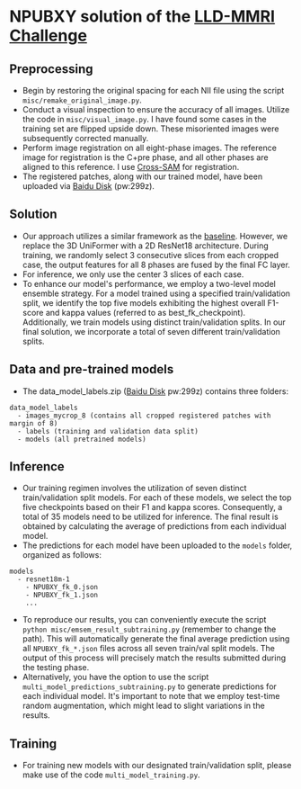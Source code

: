 # NPUBXY solution of the [LLD-MMRI Challenge](https://github.com/LMMMEng/LLD-MMRI2023)


## Preprocessing
- Begin by restoring the original spacing for each NII file using the script  ```misc/remake_original_image.py```.
- Conduct a visual inspection to ensure the accuracy of all images. Utilize the code in  ```misc/visual_image.py```.
I have found some cases in the training set are flipped upside down. These misoriented images were subsequently corrected manually.
- Perform image registration on all eight-phase images. The reference image for registration is the C+pre phase, and all other phases are aligned to this reference. 
I use [Cross-SAM](https://arxiv.org/pdf/2307.03535.pdf) for registration.
- The registered patches, along with our trained model, have been uploaded via [Baidu Disk](https://pan.baidu.com/s/1WTeRtFqzvSmpHtzoqNzHdQ?pwd=299z)
  (pw:299z).



## Solution

- Our approach utilizes a similar framework as the [baseline](https://github.com/LMMMEng/LLD-MMRI2023/tree/main/main). However, we replace the 3D UniFormer with a 2D ResNet18 architecture. 
During training, we randomly select 3 consecutive slices from each cropped case, the output features
for all 8 phases are fused by the final FC layer.
- For inference, we only use the center 3 slices of each case.
- To enhance our model's performance, we employ a two-level model ensemble strategy. For a model trained using a specified train/validation split,
we identify the top five models exhibiting the highest overall F1-score and kappa values (referred to as best_fk_checkpoint).
Additionally, we train models using distinct train/validation splits. In our final solution, we incorporate a total of seven different train/validation splits.

## Data and pre-trained models
- The data_model_labels.zip ([Baidu Disk](https://pan.baidu.com/s/1WTeRtFqzvSmpHtzoqNzHdQ?pwd=299z) pw:299z) contains three folders:
```
data_model_labels
  - images_mycrop_8 (contains all cropped registered patches with margin of 8)
  - labels (training and validation data split)
  - models (all pretrained models)
```

## Inference
- Our training regimen involves the utilization of seven distinct train/validation split models. For each of these models,
we select the top five checkpoints based on their F1 and kappa scores. Consequently, a total of 35 models need to be utilized
for inference. The final result is obtained by calculating the average of predictions from each individual model.
- The predictions for each model have been uploaded to the ```models``` folder, organized as follows:
```
models
  - resnet18m-1
    - NPUBXY_fk_0.json
    - NPUBXY_fk_1.json
    ...
```
- To reproduce our results, you can conveniently execute the script  ```python misc/emsem_result_subtraining.py``` (remember to change the path).
This will automatically generate the final average prediction using all ```NPUBXY_fk_*.json``` files across all seven train/val split models.
The output of this process will precisely match the results submitted during the testing phase.
- Alternatively, you have the option to use the script ```multi_model_predictions_subtraining.py``` to  generate 
predictions for each individual model. It's important to note that we employ test-time random augmentation, which might
lead to slight variations in the results.

## Training
- For training new models with our designated train/validation split, please make use of the code ```multi_model_training.py```.

